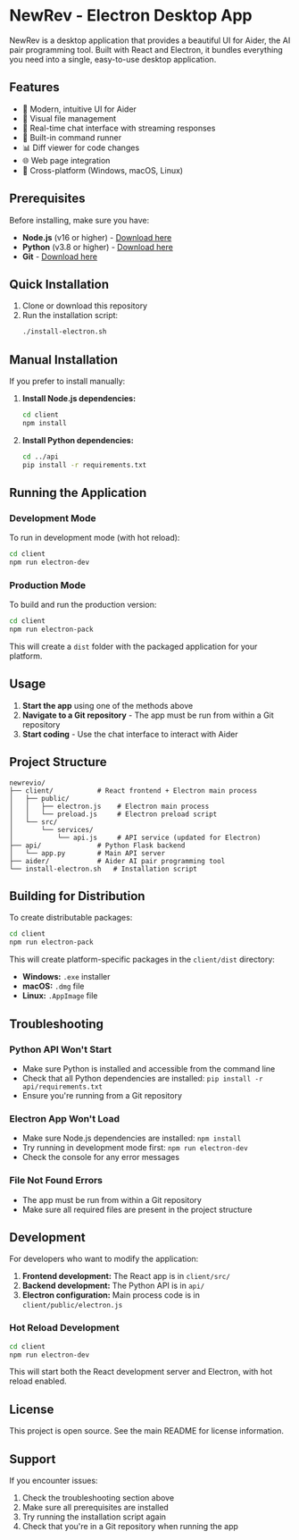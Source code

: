 # NewRev - Electron Desktop App

NewRev is a desktop application that provides a beautiful UI for Aider, the AI pair programming tool. Built with React and Electron, it bundles everything you need into a single, easy-to-use desktop application.

## Features

- 🎨 Modern, intuitive UI for Aider
- 📁 Visual file management
- 💬 Real-time chat interface with streaming responses
- 🔧 Built-in command runner
- 📊 Diff viewer for code changes
- 🌐 Web page integration
- 📱 Cross-platform (Windows, macOS, Linux)

## Prerequisites

Before installing, make sure you have:

- **Node.js** (v16 or higher) - [Download here](https://nodejs.org/)
- **Python** (v3.8 or higher) - [Download here](https://python.org/)
- **Git** - [Download here](https://git-scm.com/)

## Quick Installation

1. Clone or download this repository
2. Run the installation script:
   ```bash
   ./install-electron.sh
   ```

## Manual Installation

If you prefer to install manually:

1. **Install Node.js dependencies:**
   ```bash
   cd client
   npm install
   ```

2. **Install Python dependencies:**
   ```bash
   cd ../api
   pip install -r requirements.txt
   ```

## Running the Application

### Development Mode
To run in development mode (with hot reload):
```bash
cd client
npm run electron-dev
```

### Production Mode
To build and run the production version:
```bash
cd client
npm run electron-pack
```

This will create a `dist` folder with the packaged application for your platform.

## Usage

1. **Start the app** using one of the methods above
2. **Navigate to a Git repository** - The app must be run from within a Git repository
3. **Start coding** - Use the chat interface to interact with Aider

## Project Structure

```
newrevio/
├── client/           # React frontend + Electron main process
│   ├── public/
│   │   ├── electron.js    # Electron main process
│   │   └── preload.js     # Electron preload script
│   └── src/
│       └── services/
│           └── api.js     # API service (updated for Electron)
├── api/              # Python Flask backend
│   └── app.py        # Main API server
├── aider/            # Aider AI pair programming tool
└── install-electron.sh   # Installation script
```

## Building for Distribution

To create distributable packages:

```bash
cd client
npm run electron-pack
```

This will create platform-specific packages in the `client/dist` directory:
- **Windows:** `.exe` installer
- **macOS:** `.dmg` file
- **Linux:** `.AppImage` file

## Troubleshooting

### Python API Won't Start
- Make sure Python is installed and accessible from the command line
- Check that all Python dependencies are installed: `pip install -r api/requirements.txt`
- Ensure you're running from a Git repository

### Electron App Won't Load
- Make sure Node.js dependencies are installed: `npm install`
- Try running in development mode first: `npm run electron-dev`
- Check the console for any error messages

### File Not Found Errors
- The app must be run from within a Git repository
- Make sure all required files are present in the project structure

## Development

For developers who want to modify the application:

1. **Frontend development:** The React app is in `client/src/`
2. **Backend development:** The Python API is in `api/`
3. **Electron configuration:** Main process code is in `client/public/electron.js`

### Hot Reload Development
```bash
cd client
npm run electron-dev
```

This will start both the React development server and Electron, with hot reload enabled.

## License

This project is open source. See the main README for license information.

## Support

If you encounter issues:
1. Check the troubleshooting section above
2. Make sure all prerequisites are installed
3. Try running the installation script again
4. Check that you're in a Git repository when running the app